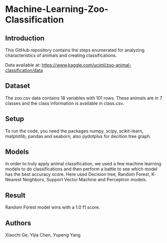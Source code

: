 # Machine-Learning-Zoo-Classification

## Introduction
  This GitHub repository contains the steps enumerated for analyzing characteristics of animals and creating classifications.
  
  Data available at: https://www.kaggle.com/uciml/zoo-animal-classification/data 
  
## Dataset
  The zoo.csv data contains 18 variables with 101 rows. These animals are in 7 classes and the class information is available in class.csv.
  
## Setup
  To run the code, you need the packages numpy, scipy, scikit-learn, matplotlib, pandas and seaborn, also pydotplus for decition tree graph. 
  
## Models
  In order to truly apply animal classification, we used a few machine learning models to do classifications and then perform a battle to see which model has the best accuracy score.
  Here used Decision tree, Random Forest, K-Nearest Neighbors, Support Vector Machine and Perceptron models.
  
## Result
  Random Forest model wins with a 1.0 f1 score.
 
## Authors
  Xiaochi Ge, Yijia Chen, Yupeng Yang
 

